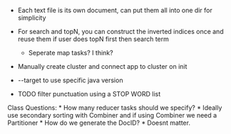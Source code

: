 * Each text file is its own document, can put them all into one dir for simplicity
* For search and topN, you can construct the inverted indices once and reuse them if user does topN first then search term
    * Seperate map tasks? I think?
    
* Manually create cluster and connect app to cluster on init
* --target to use specific java version
* TODO filter punctuation using a STOP WORD list
    
Class Questions:
    * How many reducer tasks should we specify?
    * Ideally use secondary sorting with Combiner and if using Combiner we need a Partitioner
    * How do we generate the DocID?
        * Doesnt matter. 
